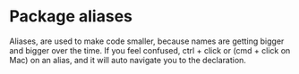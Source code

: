 # Package aliases

Aliases, are used to make code smaller, because names are getting bigger and bigger over the time.
If you feel confused, ctrl + click or (cmd + click on Mac) on an alias, and it will auto navigate you to the declaration.

